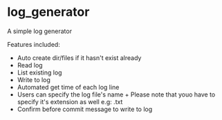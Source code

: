 # log_generator
A simple log generator

Features included:
   - Auto create dir/files if it hasn't exist already
   - Read log
   - List existing log
   - Write to log
   - Automated get time of each log line
   - Users can specify the log file's name
	+ Please note that youo have to specify it's extension as well
	e.g: <filename>.txt
   - Confirm before commit message to write to log
